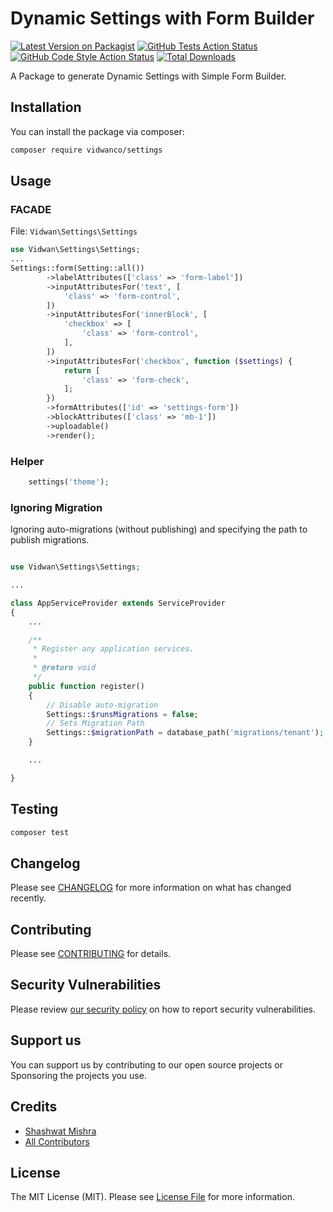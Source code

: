 # Dynamic Settings with Form Builder

[![Latest Version on Packagist](https://img.shields.io/packagist/v/vidwanco/settings.svg?style=flat-square)](https://packagist.org/packages/vidwanco/settings)
[![GitHub Tests Action Status](https://img.shields.io/github/workflow/status/vidwanco/settings/run-tests?label=tests)](https://github.com/vidwanco/settings/actions?query=workflow%3ATests+branch%3Amaster)
[![GitHub Code Style Action Status](https://img.shields.io/github/workflow/status/vidwanco/settings/Check%20&%20fix%20styling?label=code%20style)](https://github.com/vidwanco/settings/actions?query=workflow%3A"Check+%26+fix+styling"+branch%3Amaster)
[![Total Downloads](https://img.shields.io/packagist/dt/vidwanco/settings.svg?style=flat-square)](https://packagist.org/packages/vidwanco/settings)


A Package to generate Dynamic Settings with Simple Form Builder.

## Installation

You can install the package via composer:

```bash
composer require vidwanco/settings
```

## Usage

### FACADE

File: `Vidwan\Settings\Settings`

```php
use Vidwan\Settings\Settings;
...
Settings::form(Setting::all())
        ->labelAttributes(['class' => 'form-label'])
        ->inputAttributesFor('text', [
            'class' => 'form-control',
        ])
        ->inputAttributesFor('innerBlock', [
            'checkbox' => [
                'class' => 'form-control',
            ],
        ])
        ->inputAttributesFor('checkbox', function ($settings) {
            return [
                'class' => 'form-check',
            ];
        })
        ->formAttributes(['id' => 'settings-form'])
        ->blockAttributes(['class' => 'mb-1'])
        ->uploadable()
        ->render();
```

### Helper

```php
    settings('theme');
```

### Ignoring Migration

Ignoring auto-migrations (without publishing) and specifying the path to publish migrations.

```php

use Vidwan\Settings\Settings;

...

class AppServiceProvider extends ServiceProvider
{
    ...

    /**
     * Register any application services.
     *
     * @return void
     */
    public function register()
    {
        // Disable auto-migration
        Settings::$runsMigrations = false;
        // Sets Migration Path
        Settings::$migrationPath = database_path('migrations/tenant');
    }

    ...

}
```

## Testing

```bash
composer test
```

## Changelog

Please see [CHANGELOG](CHANGELOG.md) for more information on what has changed recently.

## Contributing

Please see [CONTRIBUTING](.github/CONTRIBUTING.md) for details.

## Security Vulnerabilities

Please review [our security policy](../../security/policy) on how to report security vulnerabilities.

## Support us

You can support us by contributing to our open source projects or Sponsoring the projects you use.

## Credits

- [Shashwat Mishra](https://github.com/vidwanco)
- [All Contributors](../../contributors)

## License

The MIT License (MIT). Please see [License File](LICENSE.md) for more information.
